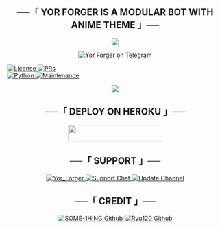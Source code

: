 <h2 align="center">
    ──「 YOR FORGER IS A MODULAR BOT WITH ANIME THEME 」──
</h2>

<p align="center">
  <img src="https://te.legra.ph/file/c33fa0a4ee5c48361b23e.jpg">
</p>

<p align="center">
<a href="http://t.me/Yor_forger_spyxfamily_bot"> <img src="https://te.legra.ph/file/bd19fc0087a6bf82efb15.jpg" alt="Yor Forger on Telegram" /> </a></br>

<a href="https://github.com/SOME-1HING/yor-froger-bot/blob/main/LICENSE"> <img src="https://img.shields.io/badge/License-GPLv3-blueviolet?style=for-the-badge" alt="License" /> </a>
<a href="https://makeapullrequest.com"> <img src="https://img.shields.io/badge/PRs-Welcome-yellow?style=for-the-badge" alt="PRs" /></a></br>
<a href="https://www.python.org/"> <img src="https://img.shields.io/badge/Made%20With-Python-orange?style=for-the-badge&logo=python" alt="Python" /> </a>
<a href="https://github.com/SOME-1HING/yor-froger-bot"> <img src="https://img.shields.io/badge/Maintained-Yes-lightgrey?style=for-the-badge" alt="Maintenance" /> </a>

<p align="center">
  <img src="https://te.legra.ph/file/c1e927bcf821cf2d275db.jpg">
</p>

<h2 align="center">
    ──「 DEPLOY ON HEROKU 」──
</h2>

<p align="center"><a href="https://heroku.com/deploy?template=https://github.com/SOME-1HING/yor-froger-bot"> <img src="https://img.shields.io/badge/Deploy%20To%20Heroku-purple?style=for-the-badge&logo=heroku" width="220" height="38.45"/></a></p>


<h2 align="center">
    ──「 SUPPORT 」──
</h2>

<p align="center">
<a href= "http://t.me/Yor_forger_spyxfamily_bot"> <img src="https://img.shields.io/badge/SOME1HING-User-green?style=for-the-badge&logo=telegram" alt=Yor_Forger on Telegram" /> </a>
<a href= "https://t.me/+dGeoDP2ke3U4MWM1"> <img src="https://img.shields.io/badge/Support-Chat-green?style=for-the-badge&logo=telegram" alt="Support Chat" /> </a>
<a href="https://t.me/SOME1_HING"> <img src="https://img.shields.io/badge/Update-Channel-green?style=for-the-badge&logo=telegram" alt="Update Channel" /> </a>
</p>

<h2 align="center">
    ──「 CREDIT 」──
</h2>

<p align="center">
<a href="https://github.com/SOME-1HING"> <img src="https://img.shields.io/badge/SOME1HING-Github-magenta?style=for-the-badge&logo=github" alt="SOME-1HING Github" /> </a>
<a href="https://github.com/Ryu120"> <img src="https://img.shields.io/badge/Ryu120-Github-magenta?style=for-the-badge&logo=github" alt="Ryu120 Github" /> </a>
</p>
